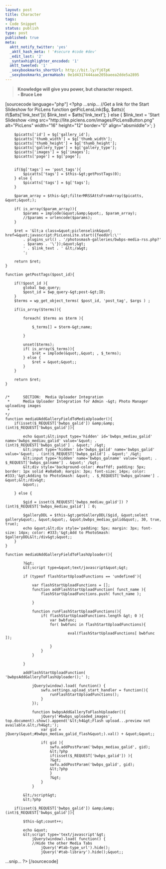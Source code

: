 ```yaml
---
layout: post
title: Character
tags:
- Code Snippet
status: publish
type: post
published: true
meta:
  aktt_notify_twitter: 'yes'
  _aktt_hash_meta: ! '#secure #code #dev'
  _edit_last: '2'
  _syntaxhighlighter_encoded: '1'
  aktt_tweeted: '1'
  _sexybookmarks_shortUrl: http://bit.ly/fj6TpK
  _sexybookmarks_permaHash: 0e1d4317444aae205baeea2dde5a2895
---
```

<blockquote><strong>Knowledge will give you power, but character respect.</strong> <br><strong>  - Bruce Lee
</strong></blockquote>
[sourcecode language="php"]
&lt;?php
...snip...
	//Get a link for the Start Slideshow for PicLens
	function getPicLensLink($g, $atts){
		if($atts['link_text']){
			$link_text = $atts['link_text'];
		} else {
			$link_text = 'Start Slideshow
  &lt;img src=&quot;http://lite.piclens.com/images/PicLensButton.png&quot;
  alt=&quot;PicLens&quot; width=&quot;16&quot; height=&quot;12&quot; border=&quot;0&quot; align=&quot;absmiddle&quot;&gt;';
		}

		$picatts['id'] = $g['gallery_id'];
		$picatts['thumb_width'] = $g['thumb_width'];
		$picatts['thumb_height'] = $g['thumb_height'];
		$picatts['gallery_type'] = $g['gallery_type'];
		$picatts['images'] = $g['images'];
		$picatts['page'] = $g['page'];


		if($g['tags'] == 'post_tags'){
			$picatts['tags'] = $this-&gt;getPostTags(0);
		} else {
			$picatts['tags'] = $g['tags'];
		}

		$param_array = $this-&gt;filterMRSSAttsFromArray($picatts, &quot;&quot;);

		if( is_array($param_array)){
			$params = implode(&quot;&amp;&quot;, $param_array);
			//$params = urlencode($params);
		}

		$ret = '&lt;a class=&quot;piclenselink&quot; href=&quot;javascript:PicLensLite.start({feedUrl:\''
			. plugins_url() . '/photosmash-galleries/bwbps-media-rss.php?'
			. $params . '\'});&quot;&gt;
			' . $link_text . ' &lt;/a&gt;
			';

		return $ret;
	}

	function getPostTags($post_id){

		if(!$post_id ){
			global $wp_query;
			$post_id = $wp_query-&gt;post-&gt;ID;
		}
		$terms = wp_get_object_terms( $post_id, 'post_tag', $args ) ;

		if(is_array($terms)){

			foreach( $terms as $term ){

				$_terms[] = $term-&gt;name;

			}

			unset($terms);
			if( is_array($_terms)){
				$ret = implode(&quot;,&quot; , $_terms);
			} else {
				$ret = &quot;&quot;;
			}
		}

		return $ret;
	}


	/*		SECTION:  Media Uploader Integration
	 * 		Media Uploader Integration for Admin -&gt; Photo Manager uploading images
	 *
	*/
	function mediaUAddGalleryFieldToMediaUploader(){
		if(isset($_REQUEST['bwbps_galid']) &amp;&amp; (int)$_REQUEST['bwbps_galid']){

			echo &quot;&lt;input type='hidden' id='bwbps_mediau_galid' name='bwbps_mediau_galid' value='&quot; . (int)$_REQUEST['bwbps_galid'] . &quot;' /&gt;
			&lt;input type='hidden' id='bwbps_galid' name='bwbps_galid' value='&quot; . (int)$_REQUEST['bwbps_galid'] . &quot;' /&gt;
			&lt;input type='hidden' name='bwbps_galname' value='&quot; . $_REQUEST['bwbps_galname'] . &quot;' /&gt;
			&lt;div style='background-color: #eaffdf; padding: 5px; border: 1px solid #a0a0a0; margin: 3px; font-size: 14px; color: #333;'&gt;Adding to PhotoSmash: &quot; . $_REQUEST['bwbps_galname'] . &quot;&lt;/div&gt;
			&quot;;

		} else {

			$gid = isset($_REQUEST['bwbps_mediau_galid']) ? (int)$_REQUEST['bwbps_mediau_galid'] : 0;

			$galleryDDL = $this-&gt;getGalleryDDL($gid, &quot;select gallery&quot;, &quot;&quot;, &quot;bwbps_mediau_galid&quot;, 30, true, true);
			echo &quot;&lt;div style='padding: 5px; margin: 3px; font-size: 14px; color: #333;'&gt;Add to PhotoSmash: $galleryDDL&lt;/div&gt;&quot;;
		}
	}

	function mediaUAddGalleryFieldToFlashUploader(){

			?&gt;
			&lt;script type=&quot;text/javascript&quot;&gt;

			if (typeof flashStartUploadFunctions == 'undefined'){

				var flashStartUploadFunctions = [];
				function addFlashStartUploadFunction( funct_name ){
					flashStartUploadFunctions.push( funct_name );

				}

				function runFlashStartUploadFunctions(){
					if( flashStartUploadFunctions.length &gt; 0 ){
						var bwbfunc;
						for( bwbfunc in flashStartUploadFunctions){

								eval(flashStartUploadFunctions[ bwbfunc ]);

						}
					}
				}

			}

			addFlashStartUploadFunction( 'bwbpsAddGalleryToFlashUploader();' );

				jQuery(window).load( function() {
					swfu.settings.upload_start_handler = function(){
						runFlashStartUploadFunctions();
					}
				});

				function bwbpsAddGalleryToFlashUploader(){
					jQuery('#bwbps_uploaded_images', top.document).show().append('&lt;h4&gt;Flash upload...preview not available.&lt;/h4&gt;');
					var gid = jQuery(&quot;#bwbps_mediau_galid_flash&quot;).val() + &quot;&quot;;

					if( gid ){
						swfu.addPostParam('bwbps_mediau_galid', gid);
						&lt;?php
						if(isset($_REQUEST['bwbps_galid']) ){
						?&gt;
						swfu.addPostParam('bwbps_galid', gid);
						&lt;?php
						}
						?&gt;
					}
				}

			&lt;/script&gt;
			&lt;?php

		if(isset($_REQUEST['bwbps_galid']) &amp;&amp; (int)$_REQUEST['bwbps_galid']){

			$this-&gt;count++;

			echo &quot;
			&lt;script type='text/javascript'&gt;
				jQuery(window).load( function() {
				//Hide the other Media Tabs
					jQuery('#tab-type_url').hide();
					jQuery('#tab-library').hide();&quot;;

...snip...
?&gt;
[/sourcecode]
